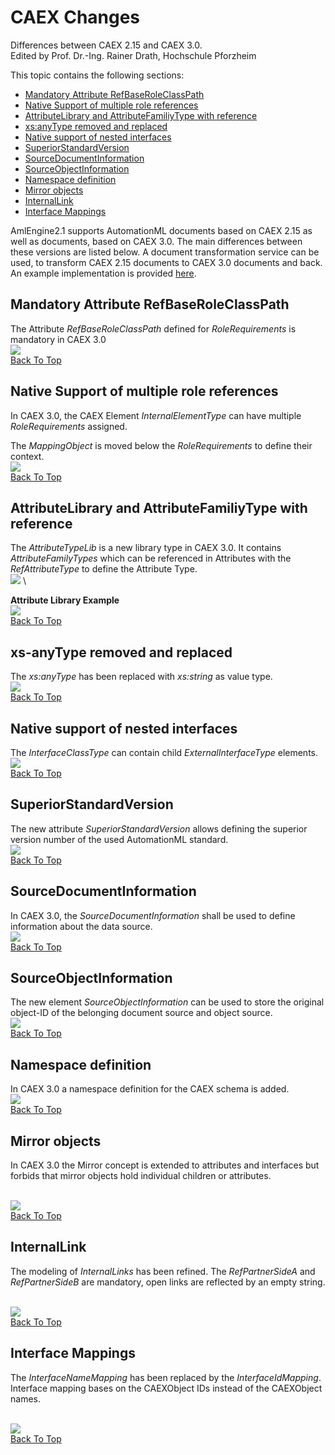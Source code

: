 # CAEX Changes


Differences between CAEX 2.15 and CAEX 3.0.   
Edited by Prof. Dr.-Ing. Rainer Drath, Hochschule Pforzheim


This topic contains the following sections:

<ul>
<li><a href="#mandatory-attribute-refbaseroleclasspath">Mandatory Attribute RefBaseRoleClassPath</a></li>
<li><a href="#native-support-of-multiple-role-references">Native Support of multiple role references</a></li>
<li><a href="#attributelibrary-and-attributefamiliytype-with-reference">AttributeLibrary and AttributeFamiliyType with reference</a></li>
<li><a href="#xs-anytype-removed-and-replaced">xs:anyType removed and replaced</a></li>
<li><a href="#native-support-of-nested-interfaces">Native support of nested interfaces</a></li>
<li><a href="#superiorstandardversion">SuperiorStandardVersion</a></li>
<li><a href="#sourcedocumentinformation">SourceDocumentInformation</a></li>
<li><a href="#sourceobjectinformation">SourceObjectInformation</a></li>
<li><a href="#namespace-definition">Namespace definition</a></li>
<li><a href="#mirror-objects">Mirror objects</a></li>
<li><a href="#internallink">InternalLink</a></li>
<li><a href="#interface-mappings">Interface Mappings</a></li>
</ul>

AmlEngine2.1 supports AutomationML documents based on CAEX 2.15 as well as documents, based on CAEX 3.0.
The main differences between these versions are listed below. 
A document transformation service can be used, to transform CAEX 2.15 documents to CAEX 3.0 documents and back. 
An example implementation is provided [here](../Samples/service.md).


## Mandatory Attribute RefBaseRoleClassPath

The Attribute _RefBaseRoleClassPath_ defined for _RoleRequirements_ is mandatory in CAEX 3.0
\
![](media/c1.png)
\
[Back To Top](#CAEX-Changes)

## Native Support of multiple role references

In CAEX 3.0, the CAEX Element _InternalElementType_ can have multiple _RoleRequirements_ assigned.

The _MappingObject_ is moved below the _RoleRequirements_ to define their context.
\
![](media/c2.png) 
\
[Back To Top](#CAEX-Changes)


## AttributeLibrary and AttributeFamiliyType with reference

The _AttributeTypeLib_ is a new library type in CAEX 3.0. It contains _AttributeFamilyTypes_ which can be referenced in Attributes with the _RefAttributeType_ to define the Attribute Type.
\
![](media/c3.png)
\

**Attribute Library Example**
\
![](media/c4.png)
\
[Back To Top](#CAEX-Changes)


## xs-anyType removed and replaced

The _xs:anyType_ has been replaced with _xs:string_ as value type.
\
![](media/c5.png)
\
[Back To Top](#CAEX-Changes)

## Native support of nested interfaces

The _InterfaceClassType_ can contain child _ExternalInterfaceType_ elements.
\
![](media/c6.png)
\
[Back To Top](#CAEX-Changes)


## SuperiorStandardVersion

The new attribute _SuperiorStandardVersion_ allows defining the superior version number of the used AutomationML standard.
\
![](media/c7.png)
\
[Back To Top](#CAEX-Changes)



## SourceDocumentInformation

In CAEX 3.0, the _SourceDocumentInformation_ shall be used to define information about the data source.
\
![](media/c8.png)
\
[Back To Top](#CAEX-Changes)



## SourceObjectInformation

The new element _SourceObjectInformation_ can be used to store the original object-ID of the belonging document source and object source.
\
![](media/c9.png)
\
[Back To Top](#CAEX-Changes)



## Namespace definition

In CAEX 3.0 a namespace definition for the CAEX schema is added.
\
![](media/c10.png)
\
[Back To Top](#CAEX-Changes)



## Mirror objects

In CAEX 3.0 the Mirror concept is extended to attributes and interfaces but forbids that mirror objects hold individual children or attributes.

\
![](media/c11.png)
\
[Back To Top](#CAEX-Changes)



## InternalLink

The modeling of _InternalLinks_ has been refined. The _RefPartnerSideA_ and _RefPartnerSideB_ are mandatory, open links are reflected by an empty string.

\
![](media/c12.png)
\
[Back To Top](#CAEX-Changes)



## Interface Mappings

The _InterfaceNameMapping_ has been replaced by the _InterfaceIdMapping_. Interface mapping bases on the CAEXObject IDs instead of the CAEXObject names.

\
![](media/c13.png)
\
[Back To Top](#CAEX-Changes)
